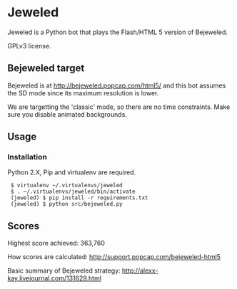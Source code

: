 # Jeweled

Jeweled is a Python bot that plays the Flash/HTML 5 version of
Bejeweled.

GPLv3 license.

## Bejeweled target

Bejeweled is at http://bejeweled.popcap.com/html5/ and this bot
assumes the SD mode since its maximum resolution is lower.

We are targetting the 'classic' mode, so there are no time
constraints. Make sure you disable animated backgrounds.

## Usage

### Installation

Python 2.X, Pip and virtualenv are required.

     $ virtualenv ~/.virtualenvs/jeweled
     $ . ~/.virtualenvs/jeweled/bin/activate
     (jeweled) $ pip install -r requirements.txt
     (jeweled) $ python src/bejeweled.py

## Scores

Highest score achieved: 363,760

How scores are calculated: http://support.popcap.com/bejeweled-html5

Basic summary of Bejeweled strategy: http://alexx-kay.livejournal.com/131629.html


